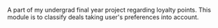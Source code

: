 A part of my undergrad final year project regarding loyalty points. This module is to classify deals taking user's preferences into account.
